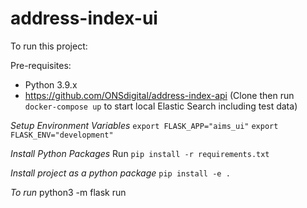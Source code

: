 # address-index-ui

To run this project:

Pre-requisites: 
* Python 3.9.x
* https://github.com/ONSdigital/address-index-api
(Clone then run `docker-compose up` to start local Elastic Search including test data)


*Setup Environment Variables*
`export FLASK_APP="aims_ui"`
`export FLASK_ENV="development"`	

*Install Python Packages*
Run
`pip install -r requirements.txt`

*Install project as a python package*
`pip install -e .`

*To run*
python3 -m flask run
